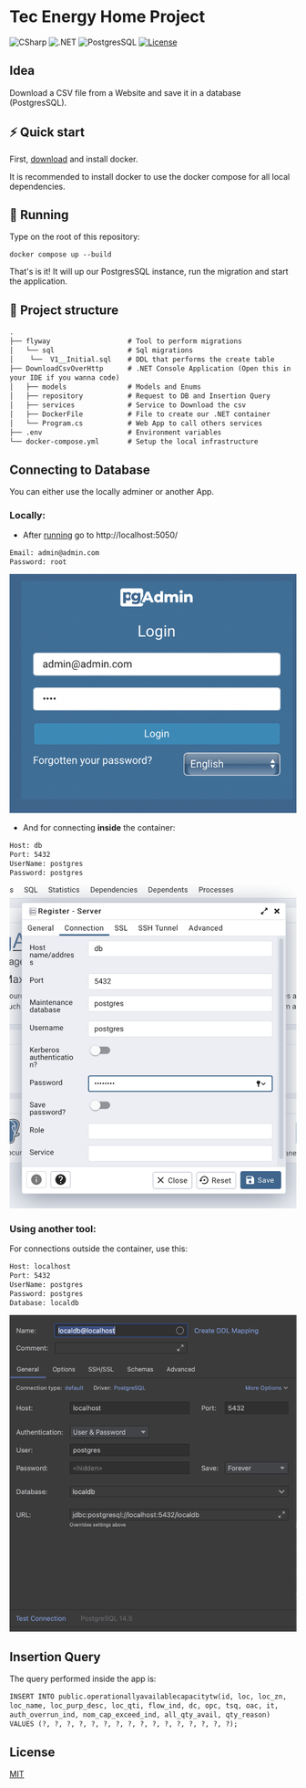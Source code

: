 # Tec Energy Home Project

![CSharp](https://img.shields.io/badge/C%23-v10.0-blue.svg)
![.NET](https://img.shields.io/badge/.NET-v6.0-blue.svg)
![PostgresSQL](https://img.shields.io/badge/Database-PostgresSQL-orange.svg)
[![License](https://img.shields.io/badge/license-MIT-green.svg)](https://opensource.org/licenses/MIT)

## Idea

Download a CSV file from a Website and save it in a database (PostgresSQL).

## ⚡️ Quick start

First, [download](https://www.docker.com) and install docker.

It is recommended to install docker to use the docker compose for all local dependencies.

## 🐳 Running

[//]: # (This solution rely on docker compose to up our PostgresSQL instance, to run the migration )

Type on the root of this repository:

```shell
docker compose up --build
```

That's is it! It will up our PostgresSQL instance, run the migration and start the application.

## 📁 Project structure

    .
    ├── flyway                   # Tool to perform migrations
    │   └── sql                  # Sql migrations
    │    └──  V1__Initial.sql    # DDL that performs the create table
    ├── DownloadCsvOverHttp      # .NET Console Application (Open this in your IDE if you wanna code)
    │   ├── models               # Models and Enums
    │   ├── repository           # Request to DB and Insertion Query
    │   ├── services             # Service to Download the csv
    │   ├── DockerFile           # File to create our .NET container
    │   └── Program.cs           # Web App to call others services
    ├── .env                     # Environment variables
    └── docker-compose.yml       # Setup the local infrastructure


## Connecting to Database

You can either use the locally adminer or another App.


### Locally:

- After [running](#running) go to http://localhost:5050/

```text
Email: admin@admin.com
Password: root
```

![Login PgAdmin](./login.png)

- And for connecting **inside** the container:

```text
Host: db
Port: 5432
UserName: postgres
Password: postgres
```

![Server](./server.png)

### Using another tool:

For connections outside the container, use this:

```text
Host: localhost
Port: 5432
UserName: postgres
Password: postgres
Database: localdb
```

![Server2](./server2.png)


## Insertion Query

The query performed inside the app is:

```postgresql
INSERT INTO public.operationallyavailablecapacitytw(id, loc, loc_zn, loc_name, loc_purp_desc, loc_qti, flow_ind, dc, opc, tsq, oac, it, auth_overrun_ind, nom_cap_exceed_ind, all_qty_avail, qty_reason)
VALUES (?, ?, ?, ?, ?, ?, ?, ?, ?, ?, ?, ?, ?, ?, ?, ?);
```


## License
[MIT](https://choosealicense.com/licenses/mit/)

